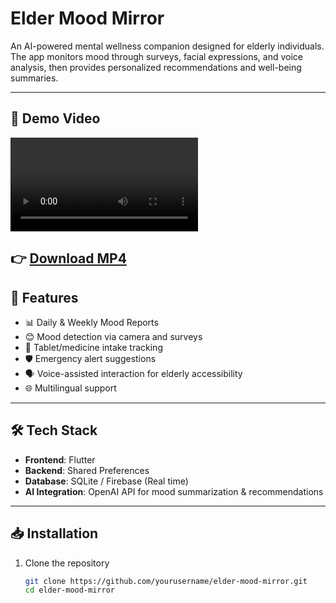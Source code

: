 
# Elder Mood Mirror 

An AI-powered mental wellness companion designed for elderly individuals.  
The app monitors mood through surveys, facial expressions, and voice analysis, then provides personalized recommendations and well-being summaries.

---

## 🎥 Demo Video

![Demo](ElderMoodMirror.mp4)

👉 [Download MP4](ElderMoodMirror.mp4)
---

## 🚀 Features
- 📊 Daily & Weekly Mood Reports  
- 😊 Mood detection via camera and surveys  
- 💊 Tablet/medicine intake tracking  
- 🛡️ Emergency alert suggestions  
- 🗣️ Voice-assisted interaction for elderly accessibility  
- 🌐 Multilingual support  

---

## 🛠️ Tech Stack
- **Frontend**: Flutter  
- **Backend**: Shared Preferences  
- **Database**: SQLite / Firebase (Real time) 
- **AI Integration**: OpenAI API for mood summarization & recommendations  

---

## 📥 Installation
1. Clone the repository  
   ```bash
   git clone https://github.com/yourusername/elder-mood-mirror.git
   cd elder-mood-mirror
